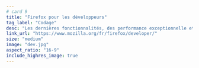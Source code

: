 ```yaml
---
# card 9
title: "Firefox pour les développeurs"
tag_label: "Codage"
desc: "Les dernières fonctionnalités, des performance exceptionnelle et les outils dont vous avez besoin pour vous aider à créer un web ouvert."
link_url: "https://www.mozilla.org/fr/firefox/developer/"
size: "medium"
image: "dev.jpg"
aspect_ratio: "16-9"
include_highres_image: true
---
```

